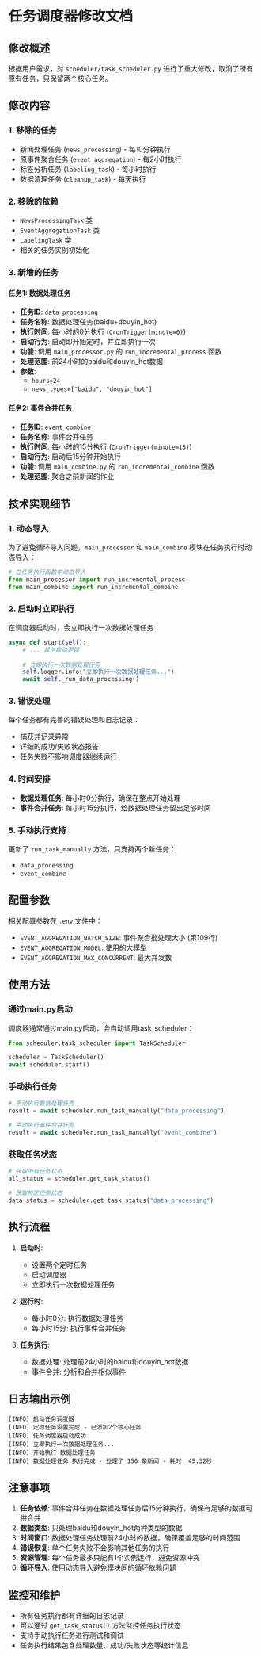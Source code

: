 # 任务调度器修改文档

## 修改概述

根据用户需求，对 `scheduler/task_scheduler.py` 进行了重大修改，取消了所有原有任务，只保留两个核心任务。

## 修改内容

### 1. 移除的任务
- 新闻处理任务 (`news_processing`) - 每10分钟执行
- 原事件聚合任务 (`event_aggregation`) - 每2小时执行
- 标签分析任务 (`labeling_task`) - 每小时执行
- 数据清理任务 (`cleanup_task`) - 每天执行

### 2. 移除的依赖
- `NewsProcessingTask` 类
- `EventAggregationTask` 类  
- `LabelingTask` 类
- 相关的任务实例初始化

### 3. 新增的任务

#### 任务1: 数据处理任务
- **任务ID**: `data_processing`
- **任务名称**: 数据处理任务(baidu+douyin_hot)
- **执行时间**: 每小时的0分执行 (`CronTrigger(minute=0)`)
- **启动行为**: 启动即开始定时，并立即执行一次
- **功能**: 调用 `main_processor.py` 的 `run_incremental_process` 函数
- **处理范围**: 前24小时的baidu和douyin_hot数据
- **参数**: 
  - `hours=24`
  - `news_types=["baidu", "douyin_hot"]`

#### 任务2: 事件合并任务
- **任务ID**: `event_combine`
- **任务名称**: 事件合并任务
- **执行时间**: 每小时的15分执行 (`CronTrigger(minute=15)`)
- **启动行为**: 启动后15分钟开始执行
- **功能**: 调用 `main_combine.py` 的 `run_incremental_combine` 函数
- **处理范围**: 聚合之前新闻的作业

## 技术实现细节

### 1. 动态导入
为了避免循环导入问题，`main_processor` 和 `main_combine` 模块在任务执行时动态导入：

```python
# 在任务执行函数中动态导入
from main_processor import run_incremental_process
from main_combine import run_incremental_combine
```

### 2. 启动时立即执行
在调度器启动时，会立即执行一次数据处理任务：

```python
async def start(self):
    # ... 其他启动逻辑
    
    # 立即执行一次数据处理任务
    self.logger.info("立即执行一次数据处理任务...")
    await self._run_data_processing()
```

### 3. 错误处理
每个任务都有完善的错误处理和日志记录：
- 捕获并记录异常
- 详细的成功/失败状态报告
- 任务失败不影响调度器继续运行

### 4. 时间安排
- **数据处理任务**: 每小时0分执行，确保在整点开始处理
- **事件合并任务**: 每小时15分执行，给数据处理任务留出足够时间

### 5. 手动执行支持
更新了 `run_task_manually` 方法，只支持两个新任务：
- `data_processing`
- `event_combine`

## 配置参数

相关配置参数在 `.env` 文件中：
- `EVENT_AGGREGATION_BATCH_SIZE`: 事件聚合批处理大小 (第109行)
- `EVENT_AGGREGATION_MODEL`: 使用的大模型
- `EVENT_AGGREGATION_MAX_CONCURRENT`: 最大并发数

## 使用方法

### 通过main.py启动
调度器通常通过main.py启动，会自动调用task_scheduler：

```python
from scheduler.task_scheduler import TaskScheduler

scheduler = TaskScheduler()
await scheduler.start()
```

### 手动执行任务
```python
# 手动执行数据处理任务
result = await scheduler.run_task_manually("data_processing")

# 手动执行事件合并任务
result = await scheduler.run_task_manually("event_combine")
```

### 获取任务状态
```python
# 获取所有任务状态
all_status = scheduler.get_task_status()

# 获取特定任务状态
data_status = scheduler.get_task_status("data_processing")
```

## 执行流程

1. **启动时**: 
   - 设置两个定时任务
   - 启动调度器
   - 立即执行一次数据处理任务

2. **运行时**:
   - 每小时0分: 执行数据处理任务
   - 每小时15分: 执行事件合并任务

3. **任务执行**:
   - 数据处理: 处理前24小时的baidu和douyin_hot数据
   - 事件合并: 分析和合并相似事件

## 日志输出示例

```
[INFO] 启动任务调度器
[INFO] 定时任务设置完成 - 已添加2个核心任务
[INFO] 任务调度器启动成功
[INFO] 立即执行一次数据处理任务...
[INFO] 开始执行 数据处理任务
[INFO] 数据处理任务 执行完成 - 处理了 150 条新闻 - 耗时: 45.32秒
```

## 注意事项

1. **任务依赖**: 事件合并任务在数据处理任务后15分钟执行，确保有足够的数据可供合并
2. **数据类型**: 只处理baidu和douyin_hot两种类型的数据
3. **时间窗口**: 数据处理任务处理前24小时的数据，确保覆盖足够的时间范围
4. **错误恢复**: 单个任务失败不会影响其他任务的执行
5. **资源管理**: 每个任务最多只能有1个实例运行，避免资源冲突
6. **循环导入**: 使用动态导入避免模块间的循环依赖问题

## 监控和维护

- 所有任务执行都有详细的日志记录
- 可以通过 `get_task_status()` 方法监控任务执行状态
- 支持手动执行任务进行测试和调试
- 任务执行结果包含处理数量、成功/失败状态等统计信息
